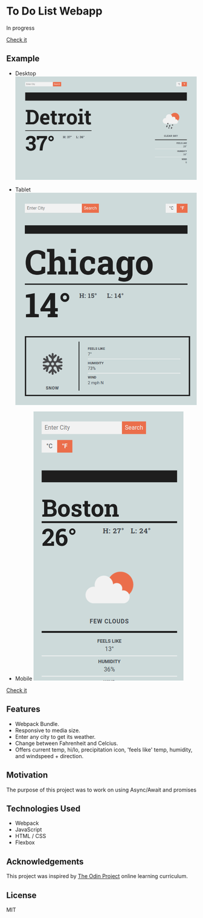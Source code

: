 
# To Do List Webapp
In progress

[Check it](https://jmilll.github.io/weather-app/)

## Example
* Desktop
![Desktop](assets/desktop.png)

* Tablet
![Tablet](assets/tablet.png)

* Mobile
![Mobile](assets/mobile.png)

[Check it](https://jmilll.github.io/weather-app/)

## Features

* Webpack Bundle.
* Responsive to media size.
* Enter any city to get its weather.
* Change between Fahrenheit and Celcius.
* Offers current temp, hi/lo, precipitation icon, 'feels like' temp, humidity, and windspeed + direction.

## Motivation

The purpose of this project was to work on using Async/Await and promises

## Technologies Used

* Webpack
* JavaScript
* HTML / CSS
* Flexbox

## Acknowledgements

This project was inspired by [The Odin Project](https://www.theodinproject.com/courses/javascript/lessons/weather-app) online learning curriculum.

## License

MIT